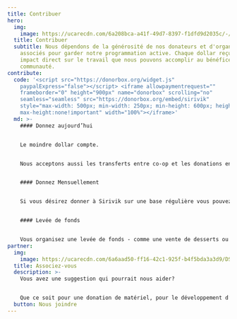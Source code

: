 ```yaml
---
title: Contribuer
hero:
  img:
    image: https://ucarecdn.com/6a208bca-a41f-49d7-8397-f1dfd9d2035c/-/crop/6000x3711/0,289/-/preview/donate_hero.jpg
  title: Contribuer
  subtitle: Nous dépendons de la générosité de nos donateurs et d'organismes
    associés pour garder notre programmation active. Chaque dollar reçu a un
    impact direct sur le travail que nous pouvons accomplir au bénéfice de notre
    communauté.
contribute:
  code: '<script src="https://donorbox.org/widget.js"
    paypalExpress="false"></script> <iframe allowpaymentrequest=""
    frameborder="0" height="900px" name="donorbox" scrolling="no"
    seamless="seamless" src="https://donorbox.org/embed/sirivik"
    style="max-width: 500px; min-width: 250px; min-height: 600px; height: 100%;
    max-height:none!important" width="100%"></iframe>'
  md: >-
    #### Donnez aujourd’hui


    Le moindre dollar compte.


    Nous acceptons aussi les transferts entre co-op et les donations en argent comptant en personne à nos locaux.


    #### Donnez Mensuellement


    Si vous désirez donner à Sirivik sur une base régulière vous pouvez vous inscrire au système de don mensuel.


    #### Levée de fonds


    Vous organisez une levée de fonds - comme une vente de desserts ou une course pour le bénéfice d’une cause? Considérez donner vos fonds recueillis à Sirivik pour supporter les programmes en cours. Nous serons heureux de vous assister dans le processus.
partner:
  img:
    image: https://ucarecdn.com/6a6aad50-ff16-42c1-925f-b4f5bda3a3d9/DSC08947.jpeg
  title: Associez-vous
  description: >-
    Vous avez une suggestion qui pourrait nous aider?


    Que ce soit pour une donation de matériel, pour le développement d’un nouveau programme ou pour partager une idée, nous aimerions vous entendre! Nous nous efforçons d’offrir des activités innovantes et sommes toujours ouverts à de nouvelles collaborations.
  button: Nous joindre
---
```

